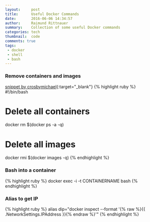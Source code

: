 ```yaml
---
layout:     post
title:      Useful Docker Commands
date:       2016-06-06 14:34:57
author:     Raimund Rittnauer
summary:    Collection of some useful Docker commands
categories: tech
thumbnail:  code
comments: true
tags:
 - docker
 - shell
 - bash
---
```


### Remove containers and images
[snippet by crosbymichael][1]{:target="_blank"}
{% highlight ruby %}
#!/bin/bash
# Delete all containers
docker rm $(docker ps -a -q)
# Delete all images
docker rmi $(docker images -q)
{% endhighlight %}

### Bash into a container
{% highlight ruby %}
docker exec -i -t CONTAINERNAME bash
{% endhighlight %}

### Alias to get IP
{% highlight ruby %}
alias dip="docker inspect --format '{% raw %}{{ .NetworkSettings.IPAddress }}{% endraw %}'"
{% endhighlight %}

[1]: https://github.com/docker/docker/issues/928#issuecomment-23538307